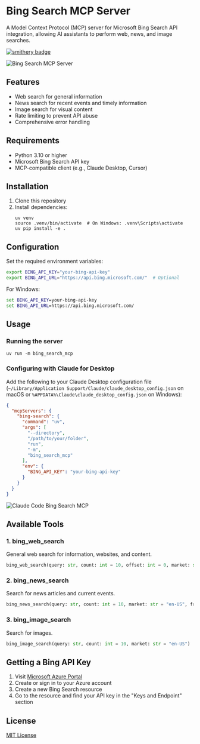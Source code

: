 # Bing Search MCP Server

A Model Context Protocol (MCP) server for Microsoft Bing Search API integration, allowing AI assistants to perform web, news, and image searches.

[![smithery badge](https://smithery.ai/badge/@leehanchung/bing-search-mcp)](https://smithery.ai/server/@leehanchung/bing-search-mcp)

![Bing Search MCP Server](bing_search_mcp.png)


## Features

- Web search for general information
- News search for recent events and timely information
- Image search for visual content
- Rate limiting to prevent API abuse
- Comprehensive error handling

## Requirements

- Python 3.10 or higher
- Microsoft Bing Search API key
- MCP-compatible client (e.g., Claude Desktop, Cursor)

## Installation

1. Clone this repository
2. Install dependencies:
   ```
   uv venv
   source .venv/bin/activate  # On Windows: .venv\Scripts\activate
   uv pip install -e .
   ```

## Configuration

Set the required environment variables:

```bash
export BING_API_KEY="your-bing-api-key"
export BING_API_URL="https://api.bing.microsoft.com/"  # Optional
```

For Windows:
```cmd
set BING_API_KEY=your-bing-api-key
set BING_API_URL=https://api.bing.microsoft.com/
```

## Usage

### Running the server

```
uv run -m bing_search_mcp
```

### Configuring with Claude for Desktop

Add the following to your Claude Desktop configuration file (`~/Library/Application Support/Claude/claude_desktop_config.json` on macOS or `%APPDATA%\Claude\claude_desktop_config.json` on Windows):

```json
{
  "mcpServers": {
    "bing-search": {
      "command": "uv",
      "args": [
        "--directory",
        "/path/to/your/folder",
        "run",
        "-m",
        "bing_search_mcp"
      ],
      "env": {
        "BING_API_KEY": "your-bing-api-key"
      }
    }
  }
}
```
![Claude Code Bing Search MCP](claude_bing_search.png)

## Available Tools

### 1. bing_web_search
General web search for information, websites, and content.

```python
bing_web_search(query: str, count: int = 10, offset: int = 0, market: str = "en-US")
```

### 2. bing_news_search
Search for news articles and current events.

```python
bing_news_search(query: str, count: int = 10, market: str = "en-US", freshness: str = "Day")
```

### 3. bing_image_search
Search for images.

```python
bing_image_search(query: str, count: int = 10, market: str = "en-US")
```

## Getting a Bing API Key

1. Visit [Microsoft Azure Portal](https://portal.azure.com/)
2. Create or sign in to your Azure account
3. Create a new Bing Search resource
4. Go to the resource and find your API key in the "Keys and Endpoint" section

## License

[MIT License](LICENSE)